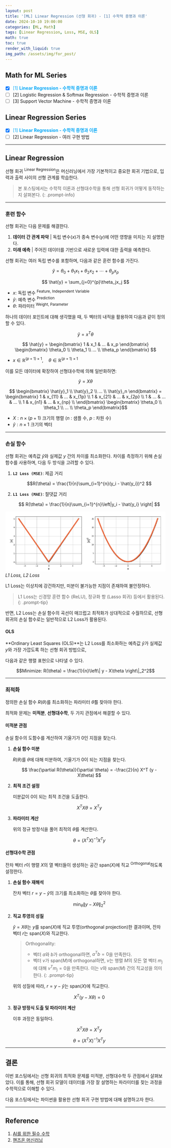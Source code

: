 ```yaml
---
layout: post
title: '[ML] Linear Regression (선형 회귀) - [1] 수학적 증명과 이론'
date: 2024-10-10 19:00:00
categories: [ML, Math]
tags: [Linear Regression, Loss, MSE, OLS]
math: true
toc: true
render_with_liquid: true
img_path: /assets/img/for_post/
---
```

## Math for ML Series

- [x] <span style="color: #07a8f7">[1] **Linear Regression - 수학적 증명과 이론**</span>
- [ ] [2] Logistic Regression & Softmax Regression - 수학적 증명과 이론
- [ ] [3] Support Vector Machine - 수학적 증명과 이론

## Linear Regression Series

- [x] <span style="color: #07a8f7">[1] **Linear Regression - 수학적 증명과 이론**</span>
- [ ] [2] Linear Regression - 여러 구현 방법

---
## Linear Regression 

선형 회귀 <sup>Linear Regression</sup>은 머신러닝에서 가장 기본적이고 중요한 회귀 기법으로, 입력과 출력 사이의 선형 관계를 학습한다.

> 본 포스팅에서는 수학적 이론과 선형대수학을 통해 선형 회귀가 어떻게 동작하는 지 살펴본다.
{: .prompt-info}

---
### 훈련 함수

선형 회귀는 다음 문제를 해결한다.
1. **데이터 간 관계 파악** | 독립 변수($x$)가 종속 변수($y$)에 어떤 영향을 미치는 지 설명한다.
2. **미래 예측** | 주어진 데이터를 기반으로 새로운 입력에 대한 출력을 예측한다.

선형 회귀는 여러 독립 변수를 포함하며, 다음과 같은 훈련 함수를 가진다.

$$ \hat{y} = \theta_0 + \theta_1x_1 + \theta_2x_2 + ⋯ + \theta_px_p $$

$$ \hat{y} = \sum_{j=0}^{p}\theta_jx_j $$

- $x$: 독립 변수 <sup>Feature, Independent Variable</sup>
- $\hat{y}$: 예측 변수 <sup>Prediction</sup>
- $\theta$: 파라미터 <sup>Weight, Parameter</sup>

하나의 데이터 포인트에 대해 생각했을 때, 두 벡터의 내적을 활용하여 다음과 같이 정의할 수 있다.

$$ \hat{y} = x^T\theta $$

$$ \hat{y} = \begin{bmatrix} 1 & x_1 & ... & x_p \end{bmatrix} \begin{bmatrix} \theta_0 \\ \theta_1 \\ ... \\ \theta_p \end{bmatrix} $$

- $x \in \mathbb{R}^{(p+1) \times 1}, \quad \theta \in \mathbb{R}^{(p+1) \times 1}$


이를 모든 데이터에 확장하여 선형대수학에 의해 일반화하면:

$$ \hat{y} = X\theta $$

$$ \begin{bmatrix} \hat{y}_1 \\ \hat{y}_2 \\ ... \\ \hat{y}_n \end{bmatrix} = \begin{bmatrix} 1 & x_{11} & ... & x_{1p} \\ 1 & x_{21} & ... & x_{2p} \\ 1 & ... & ... & ... \\ 1 & x_{n1} & ... & x_{np}  \\ \end{bmatrix} \begin{bmatrix} \theta_0 \\ \theta_1 \\ ... \\ \theta_p \end{bmatrix}$$

- $X: n \times (p + 1)$ 크기의 행렬 ($n$ : 샘플 수, $p$ : 차원 수)
- $\hat{y}: n \times 1$ 크기의 벡터

---
### 손실 함수

선형 회귀는 예측값 $\hat{y}$와 실제값 $y$ 간의 차이를 최소화한다.
차이를 측정하기 위해 손실 함수를 사용하며, 다음 두 방식을 고려할 수 있다.

1. **`L2 Loss (MSE)`**: 제곱 거리

    $$R(\theta) = \frac{1}{n}\sum_{i=1}^{n}(y_i - \hat{y_i})^2 $$

2. **`L1 Loss (MAE)`**: 절댓값 거리

    $$ R(\theta) = \frac{1}{n}\sum_{i=1}^{n}\left|y_i - \hat{y_i} \right|  $$
    
![image](assets/img/for_post/241010-1.png)
_L1 Loss, L2 Loss_

L1 Loss는 이상치에 강건하지만, 미분이 불가능한 지점이 존재하여 불안정하다.

> L1 Loss는 신경망 훈련 함수 (ReLU), 정규화 항 (Lasso 회귀) 등에서 활용된다.
{: .prompt-tip}

반면, L2 Loss는 손실 함수의 곡선이 매끄럽고 최적화가 상대적으로 수월하므로, 선형 회귀의 손실 함수로는 일반적으로 L2 Loss가 활용된다.

#### OLS

**Ordinary Least Squares (OLS)**는 L2 Loss를 최소화하는 예측값 $\hat{y}$가 실제값 $y$와 가장 가깝도록 하는 선형 회귀 방법으로,

다음과 같은 행렬 표현으로 나타낼 수 있다.

$$Minimize: R(\theta) = \frac{1}{n}\left\| y - X\theta \right\|_2^2$$

---
### 최적화

정의한 손실 함수 $R(\theta)$를 최소화하는 파라미터 $\hat{\theta}$를 찾아야 한다.

최적화 문제는 **미적분**, **선형대수학**, 두 가지 관점에서 해결할 수 있다.

#### 미적분 관점

손실 함수의 도함수를 계산하여 기울기가 0인 지점을 찾는다.

1. **손실 함수 미분**

    $R(\theta)$를 $\theta$에 대해 미분하여, 기울기가 0이 되는 지점을 찾는다.
    
    $$ \frac{\partial R(\theta)}{\partial \theta} = -\frac{2}{n} X^T (y - X\theta)
    $$

2. **최적 조건 설정**

    미분값이 0이 되는 최적 조건을 도출한다.

    $$ X^T X\theta = X^T y $$

3. **파라미터 계산**

    위의 정규 방정식을 풀어 최적의 $\theta$를 계산한다.
    
    $$ \theta = (X^T X)^{-1} X^T y $$


#### 선형대수학 관점

잔차 벡터 $r$이 행렬 $X$의 열 벡터들이 생성하는 공간 $\text{span}(X)$에 직교 <sup>Orthogonal</sup>하도록 설정한다.

1. **손실 함수 재해석**

    잔차 벡터 $r = y - \hat{y}$의 크기를 최소화하는 $\theta$를 찾아야 한다.
    
    $$   \min_\theta \|y - X\theta\|_2^2 $$

2. **직교 투영의 성질**

    $\hat{y} = X\theta$는 $y$를 $\text{span}(X)$에 직교 투영(orthogonal projection)한 결과이며, 잔차 벡터 $r$는 $\text{span}(X)$와 직교한다.
    
    > Orthogonality: 
    > - 벡터 $a$와 $b$가 orthogonal하면, $a^Tb = 0$을 만족한다.
    > - 벡터 $v$가 $\text{span}(M)$에 orthogonal하면, $v$는 행렬 $M$의 모든 열 벡터 $m_j$에 대해 $v^T m_j = 0$을 만족한다. 이는 $v$와 $\text{span}(M)$ 간의 직교성을 의미한다.
    {: .prompt-tip}
    
    위의 성질에 따라, $r = y - \hat{y}$는 $\text{span}(X)$에 직교한다.

    $$X^T(y - X\theta) = 0$$

3. **정규 방정식 도출 및 파라미터 계산**

    이후 과정은 동일하다.
    
    $$ X^T X\theta = X^T y $$
    
    $$ \theta = (X^T X)^{-1} X^T y $$

---
## 결론

이번 포스팅에서는 선형 회귀의 최적화 문제를 미적분, 선형대수학 두 관점에서 살펴보았다.
이를 통해, 선형 회귀 모델이 데이터를 가장 잘 설명하는 파라미터를 찾는 과정을 수학적으로 이해할 수 있다.

다음 포스팅에서는 파이썬을 활용한 선형 회귀 구현 방법에 대해 설명하고자 한다.

---
## Reference

1. [AI를 위한 필수 수학](https://product.kyobobook.co.kr/detail/S000213969776)
2. [핸즈온 머신러닝](https://product.kyobobook.co.kr/detail/S000208981368)
